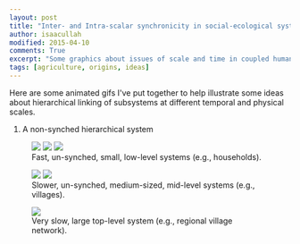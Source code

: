 ```yaml
---
layout: post
title: "Inter- and Intra-scalar synchronicity in social-ecological systems"
author: isaacullah
modified: 2015-04-10
comments: True
excerpt: "Some graphics about issues of scale and time in coupled human-natural systems"
tags: [agriculture, origins, ideas]
---
```


Here are some animated gifs I've put together to help illustrate some ideas about hierarchical linking of subsystems at different temporal and physical scales.

1) A non-synched hierarchical system

<figure class="third">
	<img src="//isaacullah.github.io/images/scaled_adcyc_gifs/fast_cycle.gif">
	<img src="//isaacullah.github.io/images/scaled_adcyc_gifs/fast_cycle2.gif">
	<img src="//isaacullah.github.io/images/scaled_adcyc_gifs/fast_cycle3.gif">
	<figcaption>Fast, un-synched, small, low-level systems (e.g., households).</figcaption>
</figure>

<figure class="half">
	<img src="//isaacullah.github.io/images/scaled_adcyc_gifs/slow_cycle.gif">
	<img src="//isaacullah.github.io/images/scaled_adcyc_gifs2/slow_cycle2.gif">
	<figcaption>Slower, un-synched, medium-sized, mid-level systems (e.g., villages).</figcaption>
</figure>


<figure>
	<img src="//isaacullah.github.io/images/scaled_adcyc_gifs/very_very_slow_cycle.gif">
	<figcaption>Very slow, large top-level system (e.g., regional village network).</figcaption>
</figure>


